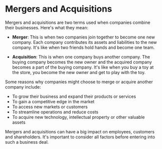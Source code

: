 # Mergers and Acquisitions

Mergers and acquisitions are two terms used when companies combine their businesses. Here's what they mean:

* **Merger**: This is when two companies join together to become one new company. Each company contributes its assets and liabilities to the new company. It's like when two friends hold hands and become one team.

* **Acquisition**: This is when one company buys another company. The buying company becomes the new owner and the acquired company becomes a part of the buying company. It's like when you buy a toy at the store, you become the new owner and get to play with the toy.

Some reasons why companies might choose to merge or acquire another company include:

* To grow their business and expand their products or services
* To gain a competitive edge in the market
* To access new markets or customers
* To streamline operations and reduce costs
* To acquire new technology, intellectual property or other valuable assets

Mergers and acquisitions can have a big impact on employees, customers and shareholders. It's important to consider all factors before entering into such a business deal.
